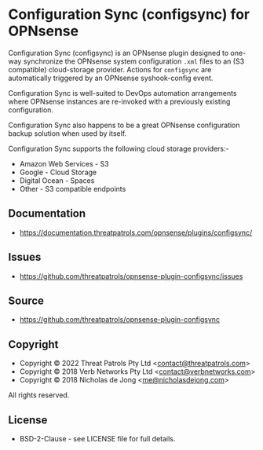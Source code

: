 # Configuration Sync (configsync) for OPNsense

Configuration Sync (configsync) is an OPNsense plugin designed to one-way 
synchronize the OPNsense system configuration `.xml` files to an (S3 compatible) 
cloud-storage provider.  Actions for `configsync` are automatically triggered 
by an OPNsense syshook-config event.

Configuration Sync is well-suited to DevOps automation arrangements where OPNsense
instances are re-invoked with a previously existing configuration.

Configuration Sync also happens to be a great OPNsense configuration backup solution 
when used by itself.

Configuration Sync supports the following cloud storage providers:-

 * Amazon Web Services - S3
 * Google - Cloud Storage
 * Digital Ocean - Spaces
 * Other - S3 compatible endpoints

## Documentation
 * https://documentation.threatpatrols.com/opnsense/plugins/configsync/

## Issues
 * https://github.com/threatpatrols/opnsense-plugin-configsync/issues

## Source
 * https://github.com/threatpatrols/opnsense-plugin-configsync

## Copyright
* Copyright &copy; 2022 Threat Patrols Pty Ltd &lt;contact@threatpatrols.com&gt;
* Copyright &copy; 2018 Verb Networks Pty Ltd &lt;contact@verbnetworks.com&gt;
* Copyright &copy; 2018 Nicholas de Jong &lt;me@nicholasdejong.com&gt;

All rights reserved.

## License
* BSD-2-Clause - see LICENSE file for full details.
